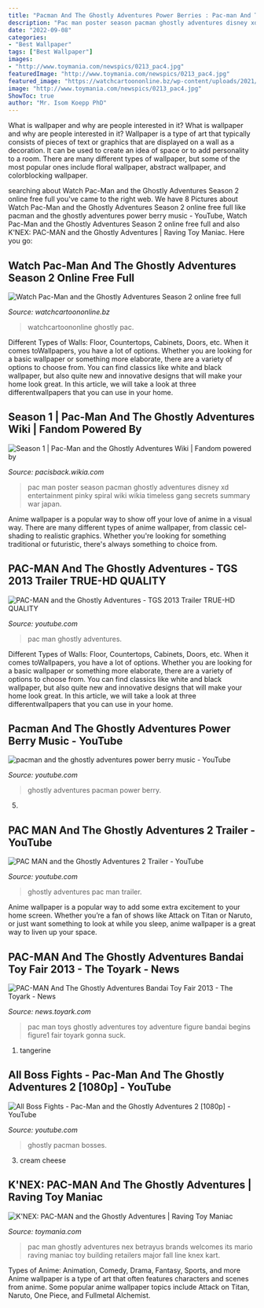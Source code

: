 ```yaml
---
title: "Pacman And The Ghostly Adventures Power Berries : Pac-man And The Ghostly Adventures"
description: "Pac man poster season pacman ghostly adventures disney xd entertainment pinky spiral wiki wikia timeless gang secrets summary war japan"
date: "2022-09-08"
categories:
- "Best Wallpaper"
tags: ["Best Wallpaper"]
images:
- "http://www.toymania.com/newspics/0213_pac4.jpg"
featuredImage: "http://www.toymania.com/newspics/0213_pac4.jpg"
featured_image: "https://watchcartoononline.bz/wp-content/uploads/2021/01/tdSMY8A4yNGPh5F7fJ9AglV1paX.jpg"
image: "http://www.toymania.com/newspics/0213_pac4.jpg"
ShowToc: true
author: "Mr. Isom Koepp PhD"
---
```



What is wallpaper and why are people interested in it?
What is wallpaper and why are people interested in it?
Wallpaper is a type of art that typically consists of pieces of text or graphics that are displayed on a wall as a decoration. It can be used to create an idea of space or to add personality to a room. There are many different types of wallpaper, but some of the most popular ones include floral wallpaper, abstract wallpaper, and colorblocking wallpaper.

	

		
searching about Watch Pac-Man and the Ghostly Adventures Season 2 online free full you've came to the right web. We have 8 Pictures about Watch Pac-Man and the Ghostly Adventures Season 2 online free full like pacman and the ghostly adventures power berry music - YouTube, Watch Pac-Man and the Ghostly Adventures Season 2 online free full and also K&#039;NEX: PAC-MAN and the Ghostly Adventures | Raving Toy Maniac. Here you go:
		
    
## Watch Pac-Man And The Ghostly Adventures Season 2 Online Free Full

<img loading=lazy src="https://watchcartoononline.bz/wp-content/uploads/2021/01/tdSMY8A4yNGPh5F7fJ9AglV1paX.jpg" onerror="this.onerror=null;this.src='https://tse3.mm.bing.net/th?id=OIP.MDKuYWj2VDcbTAxelzsN8QHaKX&amp;pid=15.1';" alt="Watch Pac-Man and the Ghostly Adventures Season 2 online free full">

_Source: watchcartoononline.bz_

>watchcartoononline ghostly pac. 

	

Different Types of Walls: Floor, Countertops, Cabinets, Doors, etc.
When it comes toWallpapers, you have a lot of options. Whether you are looking for a basic wallpaper or something more elaborate, there are a variety of options to choose from. You can find classics like white and black wallpaper, but also quite new and innovative designs that will make your home look great. In this article, we will take a look at three differentwallpapers that you can use in your home.

    
## Season 1 | Pac-Man And The Ghostly Adventures Wiki | Fandom Powered By

<img loading=lazy src="http://vignette3.wikia.nocookie.net/pacisback/images/f/f8/PacManPoster.png/revision/latest?cb=20140429195950" onerror="this.onerror=null;this.src='https://tse2.mm.bing.net/th?id=OIP.5vXVwapBlAzytjzts_41vgHaKv&amp;pid=15.1';" alt="Season 1 | Pac-Man and the Ghostly Adventures Wiki | Fandom powered by">

_Source: pacisback.wikia.com_

>pac man poster season pacman ghostly adventures disney xd entertainment pinky spiral wiki wikia timeless gang secrets summary war japan. 

	

Anime wallpaper is a popular way to show off your love of anime in a visual way. There are many different types of anime wallpaper, from classic cel-shading to realistic graphics. Whether you're looking for something traditional or futuristic, there's always something to choice from.

    
## PAC-MAN And The Ghostly Adventures - TGS 2013 Trailer TRUE-HD QUALITY

<img loading=lazy src="http://i.ytimg.com/vi/FrviYOrF5fs/maxresdefault.jpg" onerror="this.onerror=null;this.src='https://tse1.mm.bing.net/th?id=OIP.kxqbZi8Yk3SWMO4-QF9hzQHaEK&amp;pid=15.1';" alt="PAC-MAN and the Ghostly Adventures - TGS 2013 Trailer TRUE-HD QUALITY">

_Source: youtube.com_

>pac man ghostly adventures. 

	

Different Types of Walls: Floor, Countertops, Cabinets, Doors, etc.
When it comes toWallpapers, you have a lot of options. Whether you are looking for a basic wallpaper or something more elaborate, there are a variety of options to choose from. You can find classics like white and black wallpaper, but also quite new and innovative designs that will make your home look great. In this article, we will take a look at three differentwallpapers that you can use in your home.

    
## Pacman And The Ghostly Adventures Power Berry Music - YouTube

<img loading=lazy src="https://i.ytimg.com/vi/FBoGyAKOUlM/hqdefault.jpg" onerror="this.onerror=null;this.src='https://tse2.mm.bing.net/th?id=OIP.CWkAK-JQu4ASuDW3n2B4nwHaFj&amp;pid=15.1';" alt="pacman and the ghostly adventures power berry music - YouTube">

_Source: youtube.com_

>ghostly adventures pacman power berry. 

	

5.

    
## PAC MAN And The Ghostly Adventures 2 Trailer - YouTube

<img loading=lazy src="https://i.ytimg.com/vi/H6NIKpNTTjs/maxresdefault.jpg" onerror="this.onerror=null;this.src='https://tse4.mm.bing.net/th?id=OIP.b2begAcAxw0ccXwtgkq3ugHaEK&amp;pid=15.1';" alt="PAC MAN and the Ghostly Adventures 2 Trailer - YouTube">

_Source: youtube.com_

>ghostly adventures pac man trailer. 

	

Anime wallpaper is a popular way to add some extra excitement to your home screen. Whether you’re a fan of shows like Attack on Titan or Naruto, or just want something to look at while you sleep, anime wallpaper is a great way to liven up your space.

    
## PAC-MAN And The Ghostly Adventures Bandai Toy Fair 2013 - The Toyark - News

<img loading=lazy src="https://news.toyark.com/wp-content/uploads/sites/4/2013/02/pac-man-figure1_1360373287.jpg" onerror="this.onerror=null;this.src='https://tse4.mm.bing.net/th?id=OIP.iq0T6_FnzQMqi5AYck33dwHaHa&amp;pid=15.1';" alt="PAC-MAN And The Ghostly Adventures Bandai Toy Fair 2013 - The Toyark - News">

_Source: news.toyark.com_

>pac man toys ghostly adventures toy adventure figure bandai begins figure1 fair toyark gonna suck. 

	

1. tangerine 

    
## All Boss Fights - Pac-Man And The Ghostly Adventures 2 [1080p] - YouTube

<img loading=lazy src="https://i.ytimg.com/vi/NN2H5sngU7E/maxresdefault.jpg" onerror="this.onerror=null;this.src='https://tse1.mm.bing.net/th?id=OIP.zWvIjqXvbmwdfCOT2TzTzQHaEK&amp;pid=15.1';" alt="All Boss Fights - Pac-Man and the Ghostly Adventures 2 [1080p] - YouTube">

_Source: youtube.com_

>ghostly pacman bosses. 

	

3. cream cheese 

    
## K&#039;NEX: PAC-MAN And The Ghostly Adventures | Raving Toy Maniac

<img loading=lazy src="http://www.toymania.com/newspics/0213_pac4.jpg" onerror="this.onerror=null;this.src='https://tse2.mm.bing.net/th?id=OIP.XpHL1fiLsbSHwhU5RfazWgHaHY&amp;pid=15.1';" alt="K&#039;NEX: PAC-MAN and the Ghostly Adventures | Raving Toy Maniac">

_Source: toymania.com_

>pac man ghostly adventures nex betrayus brands welcomes its mario raving maniac toy building retailers major fall line knex kart. 

	

Types of Anime: Animation, Comedy, Drama, Fantasy, Sports, and more
Anime wallpaper is a type of art that often features characters and scenes from anime. Some popular anime wallpaper topics include Attack on Titan, Naruto, One Piece, and Fullmetal Alchemist.

